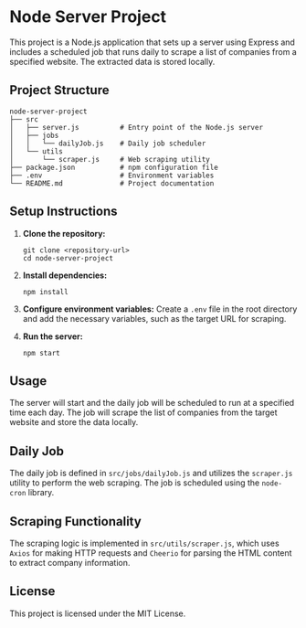 # Node Server Project

This project is a Node.js application that sets up a server using Express and includes a scheduled job that runs daily to scrape a list of companies from a specified website. The extracted data is stored locally.

## Project Structure

```
node-server-project
├── src
│   ├── server.js          # Entry point of the Node.js server
│   ├── jobs
│   │   └── dailyJob.js    # Daily job scheduler
│   └── utils
│       └── scraper.js     # Web scraping utility
├── package.json           # npm configuration file
├── .env                   # Environment variables
└── README.md              # Project documentation
```

## Setup Instructions

1. **Clone the repository:**
   ```
   git clone <repository-url>
   cd node-server-project
   ```

2. **Install dependencies:**
   ```
   npm install
   ```

3. **Configure environment variables:**
   Create a `.env` file in the root directory and add the necessary variables, such as the target URL for scraping.

4. **Run the server:**
   ```
   npm start
   ```

## Usage

The server will start and the daily job will be scheduled to run at a specified time each day. The job will scrape the list of companies from the target website and store the data locally.

## Daily Job

The daily job is defined in `src/jobs/dailyJob.js` and utilizes the `scraper.js` utility to perform the web scraping. The job is scheduled using the `node-cron` library.

## Scraping Functionality

The scraping logic is implemented in `src/utils/scraper.js`, which uses `Axios` for making HTTP requests and `Cheerio` for parsing the HTML content to extract company information.

## License

This project is licensed under the MIT License.